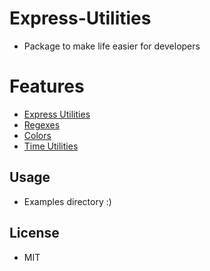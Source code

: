 # Express-Utilities

- Package to make life easier for developers

# Features
- [Express Utilities](https://github.com/gaurishhs/Documatic-Hackathon/blob/main/examples/index.ts)
- [Regexes](https://github.com/gaurishhs/Documatic-Hackathon/blob/main/examples/regex.ts)
- [Colors](https://github.com/gaurishhs/Documatic-Hackathon/blob/main/examples/colors.ts)
- [Time Utilities](https://github.com/gaurishhs/Documatic-Hackathon/blob/main/examples/time-utils/index.ts)

## Usage

- Examples directory :)

## License

- MIT
